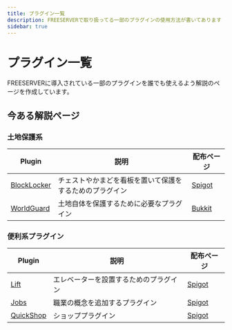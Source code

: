 ```yaml
---
title: プラグイン一覧
description: FREESERVERで取り扱ってる一部のプラグインの使用方法が書いてあります
sidebar: true
---
```

# プラグイン一覧

FREESERVERに導入されている一部のプラグインを誰でも使えるよう解説のページを作成しています。

## 今ある解説ページ

### 土地保護系

| Plugin | 説明 | 配布ページ |
| ------ | ----| --------- |
| [BlockLocker](./blocklocker) | チェストやかまどを看板を置いて保護をするためのプラグイン | [Spigot](https://www.spigotmc.org/resources/blocklocker.3268) |
| [WorldGuard](./worldguard)   | 土地自体を保護するために必要なプラグイン              | [Bukkit](https://dev.bukkit.org/projects/worldguard)          |

### 便利系プラグイン

| Plugin | 説明 | 配布ページ |
| ------ | ----| --------- |
| [Lift](./lift) | エレベーターを設置するためのプラグイン | [Spigot](https://www.spigotmc.org/resources/lift.4704/) |
|[Jobs](./jobs)|職業の概念を追加するプラグイン|[Spigot](https://www.spigotmc.org/resources/jobs-reborn.4216)|
|[QuickShop](./quickshop)|ショッププラグイン|[Spigot](https://www.spigotmc.org/resources/quickshop-reremake-1-18-ready-multi-currency.62575/)|
